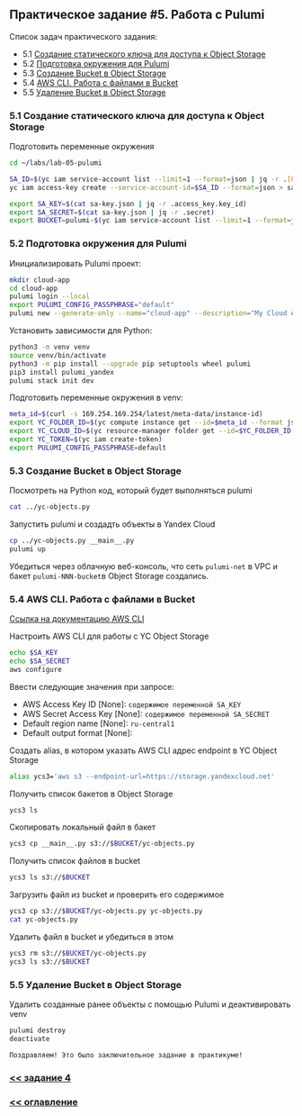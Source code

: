 ## Практическое задание #5. Работа с Pulumi

Список задач практического задания:

* 5.1 [Создание статического ключа для доступа к Object Storage](#h5-1)
* 5.2 [Подготовка окружения для Pulumi](#h5-2)
* 5.3 [Создание Bucket в Object Storage](#h5-3)
* 5.4 [AWS CLI. Работа с файлами в Bucket](#h5-4)
* 5.5 [Удаление Bucket в Object Storage](#h5-5)


### 5.1 Создание статического ключа для доступа к Object Storage <a id="h5-1"/></a>

Подготовить переменные окружения
```bash
cd ~/labs/lab-05-pulumi

SA_ID=$(yc iam service-account list --limit=1 --format=json | jq -r .[0].id)
yc iam access-key create --service-account-id=$SA_ID --format=json > sa-key.json

export SA_KEY=$(cat sa-key.json | jq -r .access_key.key_id)
export SA_SECRET=$(cat sa-key.json | jq -r .secret)
export BUCKET=pulumi-$(yc iam service-account list --limit=1 --format=json | jq -r .[0].name | awk '{split($0,d,"-"); print d[2]}')-bucket
```

### 5.2 Подготовка окружения для Pulumi <a id="h5-2"/></a>

Инициализировать Pulumi проект:
```bash
mkdir cloud-app
cd cloud-app
pulumi login --local
export PULUMI_CONFIG_PASSPHRASE="default"
pulumi new --generate-only --name="cloud-app" --description="My Cloud App" --stack="dev" python
```

Установить зависимости для Python:
```bash
python3 -m venv venv
source venv/bin/activate
python3 -m pip install --upgrade pip setuptools wheel pulumi 
pip3 install pulumi_yandex
pulumi stack init dev
```

Подготовить переменные окружения в venv:
```bash
meta_id=$(curl -s 169.254.169.254/latest/meta-data/instance-id)
export YC_FOLDER_ID=$(yc compute instance get --id=$meta_id --format json | jq -r .folder_id)
export YC_CLOUD_ID=$(yc resource-manager folder get --id=$YC_FOLDER_ID --format json | jq -r .cloud_id)
export YC_TOKEN=$(yc iam create-token)
export PULUMI_CONFIG_PASSPHRASE=default
```

### 5.3 Создание Bucket в Object Storage <a id="h5-3"/></a>

Посмотреть на Python код, который будет выполняться pulumi
```bash
cat ../yc-objects.py
```

Запустить pulumi и создадть объекты в Yandex Cloud
```bash
cp ../yc-objects.py __main__.py
pulumi up
```

Убедиться через облачную веб-консоль, что сеть `pulumi-net` в VPC и бакет `pulumi-NNN-bucket`в Object Storage создались.


### 5.4 AWS CLI. Работа с файлами в Bucket <a id="h5-4"/></a>

[Ссылка на документацию AWS CLI](https://cloud.yandex.ru/docs/storage/tools/aws-cli)

Настроить AWS CLI для работы с YC Object Storage
```bash
echo $SA_KEY
echo $SA_SECRET
aws configure
```
Ввести следующие значения при запросе:
* AWS Access Key ID [None]: `содержимое переменной SA_KEY`
* AWS Secret Access Key [None]: `содержимое переменной SA_SECRET`
* Default region name [None]: `ru-central1`
* Default output format [None]:

Создать alias, в котором указать AWS CLI адрес endpoint в YC Object Storage
```bash
alias ycs3='aws s3 --endpoint-url=https://storage.yandexcloud.net'
```

Получить список бакетов в Object Storage
```bash
ycs3 ls
```

Скопировать локальный файл в бакет
```bash
ycs3 cp __main__.py s3://$BUCKET/yc-objects.py
```

Получить список файлов в bucket
```bash
ycs3 ls s3://$BUCKET
```

Загрузить файл из bucket и проверить его содержимое
```bash
ycs3 cp s3://$BUCKET/yc-objects.py yc-objects.py
cat yc-objects.py
```

Удалить файл в bucket и убедиться в этом
```bash
ycs3 rm s3://$BUCKET/yc-objects.py
ycs3 ls s3://$BUCKET
```

### 5.5 Удаление Bucket в Object Storage <a id="h5-5"/></a>

Удалить созданные ранее объекты с помощью Pulumi и деактивировать venv
```bash
pulumi destroy
deactivate
```

`Поздравляем! Это было заключительное задание в практикуме!`

### [ << задание 4 ](../lab-04-crossplane/README.md)
### [ << оглавление ](../README.md)
